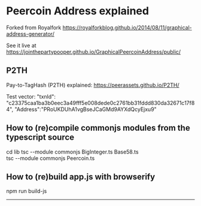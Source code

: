 Peercoin Address explained
=====
 
Forked from Royalfork <https://royalforkblog.github.io/2014/08/11/graphical-address-generator/>

See it live at <https://jointhepartypooper.github.io/GraphicalPeercoinAddress/public/>

P2TH
----------    
Pay-to-TagHash (P2TH) explained: <https://peerassets.github.io/P2TH/>

Test vector:
  "txnId": "c23375caa1ba3b0eec3a49fff5e008dede0c2761bb31fddd830da32671c17f84",
  "Address":"PRoUKDUhA1vgBseJCaGMd9AYXdQcyEjxu9"

How to (re)compile commonjs modules from the typescript source
----------    
cd lib
tsc --module commonjs BigInteger.ts Base58.ts  
tsc --module commonjs Peercoin.ts  

How to (re)build app.js with browserify
----------    
npm run build-js	
	
	 
-------------------
 
